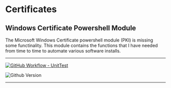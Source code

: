 # Certificates

## Windows Certificate Powershell Module

The Microsoft Windows Certificate powershell module (PKI) is missing some functinality.  This module contains the functions that I have needed from time to time to automate various software installs.

---

[![GitHub Workflow - UnitTest](https://github.com/jeffbuenting/Certificates/workflows/UnitTest/badge.svg)](https://github.com/jeffbuenting/Certificates/actions?workflow='UnitTest')

![Github Version](https://img.shields.io/badge/Version-2.0.3-brightgreen)

---



